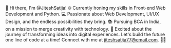 👋 Hi there, I'm @JiteshSatija!
🌐 Currently honing my skills in Front-end Web Development and Python.
💻 Passionate about Web Development, UI/UX Design, and the endless possibilities they bring.
📚 Pursuing BCA in India, on a mission to merge creativity with technology.
🚀 Excited about the journey of transforming ideas into digital experiences.
Let's build the future one line of code at a time! Connect with me at jiteshsatija77@email.com. 🚀✨

<!---
jiteshsatija/jiteshsatija is a ✨ special ✨ repository because its `README.md` (this file) appears on your GitHub profile.
You can click the Preview link to take a look at your changes.
--->
